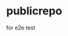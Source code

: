 # publicrepo
for e2e test








































































































































































































































































































































































































































































































































































































































































































































































































































































































































































































































































































































































































































































































































































































































































































































































































































































